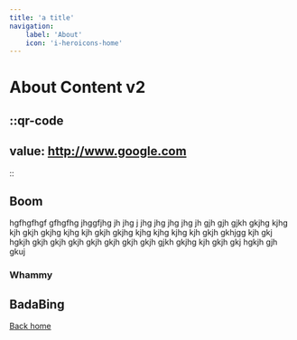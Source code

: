 ```yaml
---
title: 'a title'
navigation:
    label: 'About'
    icon: 'i-heroicons-home'
---
```

# About Content v2

::qr-code
---
value: http://www.google.com
---
::

## Boom

hgfhgfhgf gfhgfhg jhggfjhg jh jhg j jhg jhg jhg jhg jh gjh gjh gjkh gkjhg kjhg kjh gkjh gkjhg kjhg kjh gkjh gkjhg kjhg kjhg kjhg kjh gkjh gkhjgg kjh gkj hgkjh gkjh gkjh gkjh gkjh gkjh gkjh gkjh gjkh gkjhg kjh gkjh gkj hgkjh gjh gkuj

### Whammy

## BadaBing

[Back home](/)
